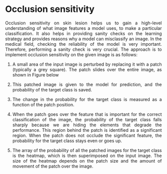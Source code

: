 # **Occlusion sensitivity** #
<p align="justify">Occlusion sensitivity on skin lesion helps us to gain a high-level understanding of what image features a model uses, to make a particular classification. It also helps in providing sanity checks on the learning strategy and provides reasons why a model can misclassify an image. In the medical field, checking the reliability of the model is very important. Therefore, performing a sanity check is very crucial. The approach is to implement occlusion sensitivity on the given image is as follows:</p>

1. <p align="justify">A small area of the input image is perturbed by replacing it with a patch (typically a grey square). The patch slides over the entire image, as shown in Figure below</p>
2. <p align="justify">This patched image is given to the model for prediction, and the probability of the target class is saved.</p>
3. <p align="justify">The change in the probability for the target class is measured as a function of the patch position.</p>
4. <p align="justify">When the patch goes over the feature that is important for the correct classification of the image, the probability of the target class falls sharply because we are hiding the elements that degrade the performance. This region behind the patch is identified as a significant region. When the patch does not occlude the significant feature, the probability for the target class stays even or goes up.</p>
5. <p align="justify">The array of the probability of all the patched images for the target class is the heatmap, which is then superimposed on the input image. The size of the heatmap depends on the patch size and the amount of movement of the patch over the image.</p>
